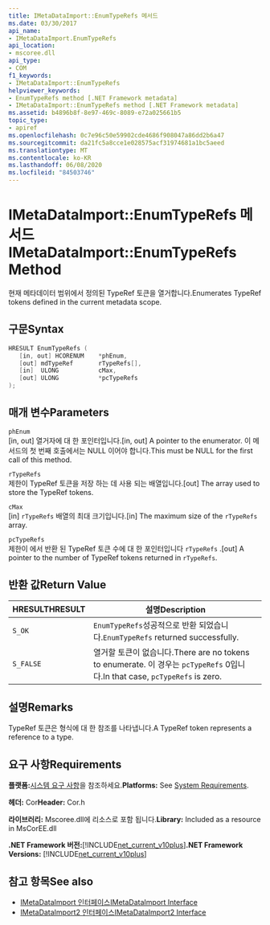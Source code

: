 ```yaml
---
title: IMetaDataImport::EnumTypeRefs 메서드
ms.date: 03/30/2017
api_name:
- IMetaDataImport.EnumTypeRefs
api_location:
- mscoree.dll
api_type:
- COM
f1_keywords:
- IMetaDataImport::EnumTypeRefs
helpviewer_keywords:
- EnumTypeRefs method [.NET Framework metadata]
- IMetaDataImport::EnumTypeRefs method [.NET Framework metadata]
ms.assetid: b4896b8f-8e97-469c-8089-e72a025661b5
topic_type:
- apiref
ms.openlocfilehash: 0c7e96c50e59902cde4686f908047a86dd2b6a47
ms.sourcegitcommit: da21fc5a8cce1e028575acf31974681a1bc5aeed
ms.translationtype: MT
ms.contentlocale: ko-KR
ms.lasthandoff: 06/08/2020
ms.locfileid: "84503746"
---
```

# <a name="imetadataimportenumtyperefs-method"></a><span data-ttu-id="b22d2-102">IMetaDataImport::EnumTypeRefs 메서드</span><span class="sxs-lookup"><span data-stu-id="b22d2-102">IMetaDataImport::EnumTypeRefs Method</span></span>
<span data-ttu-id="b22d2-103">현재 메타데이터 범위에서 정의된 TypeRef 토큰을 열거합니다.</span><span class="sxs-lookup"><span data-stu-id="b22d2-103">Enumerates TypeRef tokens defined in the current metadata scope.</span></span>  
  
## <a name="syntax"></a><span data-ttu-id="b22d2-104">구문</span><span class="sxs-lookup"><span data-stu-id="b22d2-104">Syntax</span></span>  
  
```cpp  
HRESULT EnumTypeRefs (  
   [in, out] HCORENUM    *phEnum,
   [out] mdTypeRef       rTypeRefs[],  
   [in]  ULONG           cMax,
   [out] ULONG           *pcTypeRefs  
);  
```  
  
## <a name="parameters"></a><span data-ttu-id="b22d2-105">매개 변수</span><span class="sxs-lookup"><span data-stu-id="b22d2-105">Parameters</span></span>  
 `phEnum`  
 <span data-ttu-id="b22d2-106">[in, out] 열거자에 대 한 포인터입니다.</span><span class="sxs-lookup"><span data-stu-id="b22d2-106">[in, out] A pointer to the enumerator.</span></span> <span data-ttu-id="b22d2-107">이 메서드의 첫 번째 호출에서는 NULL 이어야 합니다.</span><span class="sxs-lookup"><span data-stu-id="b22d2-107">This must be NULL for the first call of this method.</span></span>  
  
 `rTypeRefs`  
 <span data-ttu-id="b22d2-108">제한이 TypeRef 토큰을 저장 하는 데 사용 되는 배열입니다.</span><span class="sxs-lookup"><span data-stu-id="b22d2-108">[out] The array used to store the TypeRef tokens.</span></span>  
  
 `cMax`  
 <span data-ttu-id="b22d2-109">[in] `rTypeRefs` 배열의 최대 크기입니다.</span><span class="sxs-lookup"><span data-stu-id="b22d2-109">[in] The maximum size of the `rTypeRefs` array.</span></span>  
  
 `pcTypeRefs`  
 <span data-ttu-id="b22d2-110">제한이 에서 반환 된 TypeRef 토큰 수에 대 한 포인터입니다 `rTypeRefs` .</span><span class="sxs-lookup"><span data-stu-id="b22d2-110">[out] A pointer to the number of TypeRef tokens returned in `rTypeRefs`.</span></span>  
  
## <a name="return-value"></a><span data-ttu-id="b22d2-111">반환 값</span><span class="sxs-lookup"><span data-stu-id="b22d2-111">Return Value</span></span>  
  
|<span data-ttu-id="b22d2-112">HRESULT</span><span class="sxs-lookup"><span data-stu-id="b22d2-112">HRESULT</span></span>|<span data-ttu-id="b22d2-113">설명</span><span class="sxs-lookup"><span data-stu-id="b22d2-113">Description</span></span>|  
|-------------|-----------------|  
|`S_OK`|<span data-ttu-id="b22d2-114">`EnumTypeRefs`성공적으로 반환 되었습니다.</span><span class="sxs-lookup"><span data-stu-id="b22d2-114">`EnumTypeRefs` returned successfully.</span></span>|  
|`S_FALSE`|<span data-ttu-id="b22d2-115">열거할 토큰이 없습니다.</span><span class="sxs-lookup"><span data-stu-id="b22d2-115">There are no tokens to enumerate.</span></span> <span data-ttu-id="b22d2-116">이 경우는 `pcTypeRefs` 0입니다.</span><span class="sxs-lookup"><span data-stu-id="b22d2-116">In that case, `pcTypeRefs` is zero.</span></span>|  
  
## <a name="remarks"></a><span data-ttu-id="b22d2-117">설명</span><span class="sxs-lookup"><span data-stu-id="b22d2-117">Remarks</span></span>  
 <span data-ttu-id="b22d2-118">TypeRef 토큰은 형식에 대 한 참조를 나타냅니다.</span><span class="sxs-lookup"><span data-stu-id="b22d2-118">A TypeRef token represents a reference to a type.</span></span>  
  
## <a name="requirements"></a><span data-ttu-id="b22d2-119">요구 사항</span><span class="sxs-lookup"><span data-stu-id="b22d2-119">Requirements</span></span>  
 <span data-ttu-id="b22d2-120">**플랫폼:**[시스템 요구 사항](../../get-started/system-requirements.md)을 참조하세요.</span><span class="sxs-lookup"><span data-stu-id="b22d2-120">**Platforms:** See [System Requirements](../../get-started/system-requirements.md).</span></span>  
  
 <span data-ttu-id="b22d2-121">**헤더:** Cor</span><span class="sxs-lookup"><span data-stu-id="b22d2-121">**Header:** Cor.h</span></span>  
  
 <span data-ttu-id="b22d2-122">**라이브러리:** Mscoree.dll에 리소스로 포함 됩니다.</span><span class="sxs-lookup"><span data-stu-id="b22d2-122">**Library:** Included as a resource in MsCorEE.dll</span></span>  
  
 <span data-ttu-id="b22d2-123">**.NET Framework 버전:**[!INCLUDE[net_current_v10plus](../../../../includes/net-current-v10plus-md.md)]</span><span class="sxs-lookup"><span data-stu-id="b22d2-123">**.NET Framework Versions:** [!INCLUDE[net_current_v10plus](../../../../includes/net-current-v10plus-md.md)]</span></span>  
  
## <a name="see-also"></a><span data-ttu-id="b22d2-124">참고 항목</span><span class="sxs-lookup"><span data-stu-id="b22d2-124">See also</span></span>

- [<span data-ttu-id="b22d2-125">IMetaDataImport 인터페이스</span><span class="sxs-lookup"><span data-stu-id="b22d2-125">IMetaDataImport Interface</span></span>](imetadataimport-interface.md)
- [<span data-ttu-id="b22d2-126">IMetaDataImport2 인터페이스</span><span class="sxs-lookup"><span data-stu-id="b22d2-126">IMetaDataImport2 Interface</span></span>](imetadataimport2-interface.md)
